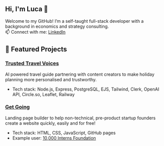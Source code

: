 ## Hi, I'm Luca 👋

Welcome to my GitHub! I’m a self-taught full-stack developer with a background in economics and strategy consulting.  
📫 Connect with me: [LinkedIn](https://www.linkedin.com/in/luca-ducceschi-b90247115/)

## 🔨 Featured Projects  

### [Trusted Travel Voices](https://trustedtravelvoices.com/)
AI powered travel guide partnering with content creators to make holiday planning more personalised and trustworthy.
- Tech stack: Node.js, Express, PostgreSQL, EJS, Tailwind, Clerk, OpenAI API, Circle.so, Leaflet, Railway

### [Get Going](https://lucaducca.github.io/jgg-main-page/)
Landing page builder to help non-technical, pre-product startup founders create a website quickly, easily and for free!
- Tech stack: HTML, CSS, JavaScript, GitHub pages
- Example user: [10,000 Interns Foundation](https://ableinterns.info/)
